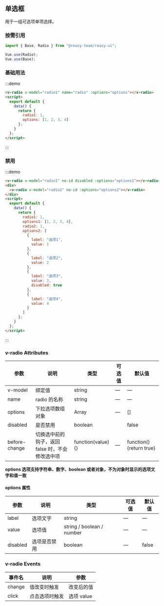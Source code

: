 ## 单选框

用于一组可选项单项选择。

### 按需引用

```js
import { Base, Radio } from "@reasy-team/reasy-ui";

Vue.use(Radio);
Vue.use(Base);
```

### 基础用法

:::demo

```html
<v-radio v-model="radio1" name="radio" :options="options"></v-radio>
<script>
  export default {
    data() {
      return {
        radio1: 1,
        options: [1, 2, 3, 4]
      };
    }
  };
</script>
```

:::

### 禁用

:::demo

```html
<v-radio v-model="radio1" no-id disabled :options="options1"></v-radio>
<div>
  <v-radio v-model="radio2" no-id :options="options2"></v-radio>
</div>
<script>
  export default {
    data() {
      return {
        radio1: 1,
        options1: [1, 2, 3, 4],
        radio2: 1,
        options2: [
          {
            label: "选项1",
            value: 1
          },
          {
            label: "选项2",
            value: 2
          },
          {
            label: "选项3",
            value: 3,
            disabled: true
          },
          {
            label: "选项4",
            value: 4
          }
        ]
      };
    }
  };
</script>
```

:::

### v-radio Attributes

| 参数          | 说明                                            | 类型               | 可选值 | 默认值                   |
| ------------- | ----------------------------------------------- | ------------------ | ------ | ------------------------ |
| v-model       | 绑定值                                          | string             | —      | —                        |
| name          | radio 的名称                                    | string             | —      | —                        |
| options       | 下拉选项数组对象                                | Array              | —      | []                       |
| disabled      | 是否禁用                                        | boolean            |        | false                    |
| before-change | 切换选中前的钩子，返回 false 时，不会修改选中项 | function(value) {} | —      | function() {return true} |

**options 选项支持字符串、数字、boolean 或者对象，不为对象时显示的选项文字和值一致**

#### options 属性

| 参数     | 说明         | 类型                      | 可选值 | 默认值 |
| -------- | ------------ | ------------------------- | ------ | ------ |
| label    | 选项文字     | string                    | —      | —      |
| value    | 选项值       | string / boolean / number | —      | —      |
| disabled | 选项是否禁用 | boolean                   | —      | false  |

### v-radio Events

| 事件名 | 说明           | 参数       |
| ------ | -------------- | ---------- |
| change | 值改变时触发   | 改变后的值 |
| click  | 点击选项时触发 | 选项 value |
